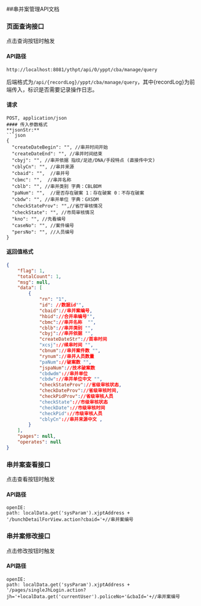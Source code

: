 ##串并案管理API文档

### 页面查询接口

点击查询按钮时触发

#### API路径

```http
http://localhost:8081/ythpt/api/0/yppt/cba/manage/query
```

后端格式为`/api/{recordLog}/yppt/cba/manage/query`，其中{recordLog}为前端传入，标识是否需要记录操作日志。

#### 请求

```
POST, application/json
#### 传入参数格式
**jsonStr:**
```json
{
  "createDateBegin": "", //串并时间开始
  "createDateEnd": "", //串并时间结束
  "cbyj": "", //串并依据 指纹/足迹/DNA/手段特点 (直接传中文)
  "cblyCn": "", //串并来源
  "cbaid": "",  //串并号
  "cbmc": "",  //串并名称
  "cblb": "", //串并类别 字典：CBLBDM
  "paNum": "",  //是否存在破案 1：存在破案 0：不存在破案
  "cbdw": "", //串并单位 字典：GXSDM
  "checkStateProv": "",//省厅审核情况
  "checkState": "", //市局审核情况
  "kno": "", //先看编号
  "caseNo": "", //案件编号
  "persNo": "", //人员编号
}
```

#### 返回值格式

```json
{
    "flag": 1,
    "totalCount": 1,
    "msg": null,
    "data": [
		{
			"rn": "1",
			"id": //数据id"",
			"cbaid"://串并案编号,
			"hbid"://合并串编号"",
			"cbmc"://串并名称  "",
			"cblb"://串并类别 "",
			"cbyj"://串并依据 "",
            "createDateStr"://首串时间
			"xcsj"://续串时间 "",
			"cbnum"://串并案件数 "",
            "rynum"://串并人员数量
			"paNum"://破案数 "",
			"jspaNum"://技术破案数
            "cbdwdm"://串并单位
			"cbdw"://串并单位中文 "",
			"checkStateProv"://省级审核状态,
			"checkDateProv"://省级审核时间,
			"checkPidProv"://省级审核人员
			"checkState"://市级审核状态
			"checkDate"://市级审核时间
			"checkPid"://市级审核人员
			"cblyCn"://串并来源中文 ,
		}
    ],
    "pages": null,
    "operates": null
}
```
### 串并案查看接口

点击查看按钮时触发

#### API路径

```http
openIE:
path: localData.get('sysParam').xjptAddress + '/bunchDetailForView.action?cbaid='+//串并案编号
```

### 串并案修改接口

点击修改按钮时触发

#### API路径

```http
openIE:
path: localData.get('sysParam').xjptAddress + '/pages/singleJhLogin.action?jh='+localData.get('currentUser').policeNo+'&cbaId='+//串并案编号